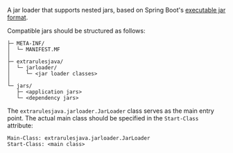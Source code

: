 A jar loader that supports nested jars, based on Spring Boot's [executable jar format](https://docs.spring.io/spring-boot/3.3.0/specification/executable-jar/).

Compatible jars should be structured as follows:

```
├─ META-INF/
│  └─ MANIFEST.MF
│
├─ extrarulesjava/
│  └─ jarloader/
│     └─ <jar loader classes>
│
└─ jars/
   ├─ <application jars>
   └─ <dependency jars>
```

The `extrarulesjava.jarloader.JarLoader` class serves as the main entry point.
The actual main class should be specified in the `Start-Class` attribute:

```
Main-Class: extrarulesjava.jarloader.JarLoader
Start-Class: <main class>
```
